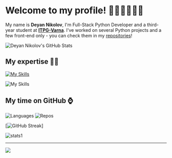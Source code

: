 

# **Welcome to my profile! 👋🏻🙋🏻‍♂️😃**

My name is **Deyan Nikolov**, I'm Full-Stack Python Developer and a third-year student at **[ITPG-Varna](https://itpg-varna.bg)**.
I've worked on several Python projects and a few front-end only - you can check them in my [repositories](https://github.com/DeyanVNikolov?tab=repositories)!

![Deyan Nikolov's GitHub Stats](https://github-readme-stats.vercel.app/api?username=deyanvnikolov&count_private=true)

## **My expertise 🧑‍💻**
[![My Skills](https://skillicons.dev/icons?i=py,flask,html,css,js,mysql,vscode,cloudflare)
](https://deyanvnikolov.github.io/me) 

![My Skills](https://skillicons.dev/icons?i=ps,au,ai,pr,)

## My time on GitHub ⌚
![Languages](https://api.githubtrends.io/user/svg/DeyanVNikolov/langs?time_range=one_year&include_private=True&theme=dark)          ![Repos](https://api.githubtrends.io/user/svg/DeyanVNikolov/repos?time_range=one_year&include_private=True&theme=dark)

[![GitHub Streak](https://streak-stats.demolab.com?user=deyanvnikolov&theme=dark&date_format=M%20j%5B%2C%20Y%5D)]

![stats1](http://github-profile-summary-cards.vercel.app/api/cards/profile-details?username=deyanvnikolov)

 ---

![](https://quotes-github-readme.vercel.app/api?type=horizontal&theme=radical)
